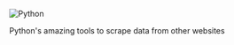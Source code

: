 
![Python](https://user-images.githubusercontent.com/86010488/130737501-0d83852e-65db-4f73-9457-03d264333014.jpg)

Python's amazing tools to scrape data from other websites
